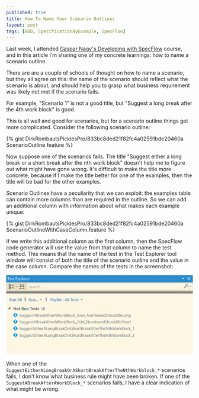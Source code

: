 ```yaml
---
published: true
title: How To Name Your Scenario Outlines
layout: post
tags: [BDD, SpecificationByExample, SpecFlow]
---
```

Last week, I attended [Gaspar Nagy's Developing with SpecFlow](https://skillsmatter.com/courses/539-gaspar-nagy-s-developing-with-specflow) course, and in this article I'm sharing one of my concrete learnings: how to name a scenario outline.

There are are a couple of schools of thought on how to name a scenario, but they all agree on this: the name of the scenario should reflect what the scenario is about, and should help you to grasp what business requirement was likely not met if the scenario fails.

For example, "Scenario 1" is not a good title, but "Suggest a long break after the 4th work block" is good.

This is all well and good for scenarios, but for a scenario outline things get more complicated. Consider the following scenario outline:

{% gist DirkRombautsPicklesPro/833bc8ded21f82fc4a02591bde20460a ScenarioOutline.feature %}

Now suppose one of the scenarios fails. The title "Suggest either a long break or a short break after the nth work block" doesn't help me to figure out what might have gone wrong. It's difficult to make the title more concrete, because if I make the title better for one of the examples, then the title will be bad for the other examples.

Scenario Outlines have a peculiarity that we can exploit: the examples table can contain more columns than are required in the outline. So we can add an additional column with information about what makes each example unique:

{% gist DirkRombautsPicklesPro/833bc8ded21f82fc4a02591bde20460a ScenarioOutlineWithCaseColumn.feature %}

If we write this additional column as the first column, then the SpecFlow code generator will use the value from that column to name the test method. This means that the name of the test in the Test Explorer tool window will consist of both the title of the scenario outline and the value in the case column. Compare the names of the tests in the screenshot:

![Test Names for Scenario Outlines](/public/img/2016-05-31_ScenarioOutlineTestNames.png)

When one of the `SuggestEitherALongBreakOrAShortBreakAfterTheNthWorkblock_*` scenarios fails, I don't know what business rule might have been broken. If one of the `SuggestABreakAfterAWorkBlock_*` scenarios fails, I have a clear indication of what might be wrong.